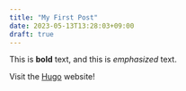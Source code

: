 ```yaml
---
title: "My First Post"
date: 2023-05-13T13:28:03+09:00
draft: true
---
```


This is **bold** text, and this is *emphasized* text.

Visit the [Hugo](https://gohugo.io) website!